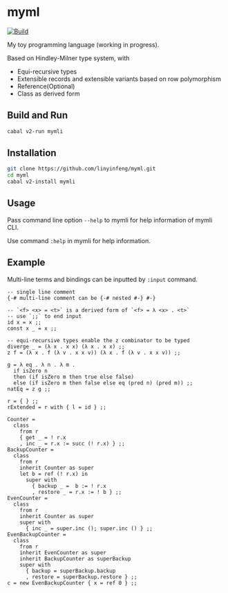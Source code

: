 # myml

[![Build](https://github.com/linyinfeng/myml/workflows/Build/badge.svg)](https://github.com/linyinfeng/myml/actions?query=workflow:Build+branch:master)

My toy programming language (working in progress).

Based on Hindley-Milner type system, with

* Equi-recursive types
* Extensible records and extensible variants based on row polymorphism
* Reference(Optional)
* Class as derived form

## Build and Run

```bash
cabal v2-run mymli
```

## Installation

```bash
git clone https://github.com/linyinfeng/myml.git
cd myml
cabal v2-install mymli
```

## Usage

Pass command line option `--help` to mymli for help information of mymli CLI.

Use command `:help` in mymli for help information.

## Example

Multi-line terms and bindings can be inputted by `:input` command.

```text
-- single line comment
{-# multi-line comment can be {-# nested #-} #-}

-- `<f> <x> = <t>` is a derived form of `<f> = λ <x> . <t>`
-- use `;;` to end input
id x = x ;;
const x _ = x ;;

-- equi-recursive types enable the z combinator to be typed
diverge _ = (λ x . x x) (λ x . x x) ;;
z f = (λ x . f (λ v . x x v)) (λ x . f (λ v . x x v)) ;;

g = λ eq . λ n . λ m .
  if isZero n
  then (if isZero m then true else false)
  else (if isZero m then false else eq (pred n) (pred m)) ;;
natEq = z g ;;

r = { } ;;
rExtended = r with { l = id } ;;

Counter =
  class
    from r
    { get _ = ! r.x
    , inc _ = r.x := succ (! r.x) } ;;
BackupCounter =
  class
    from r
    inherit Counter as super
    let b = ref (! r.x) in
      super with
        { backup _ =  b := ! r.x
        , restore _ = r.x := ! b } ;;
EvenCounter =
  class
    from r
    inherit Counter as super
    super with
      { inc _ = super.inc (); super.inc () } ;;
EvenBackupCounter =
  class
    from r
    inherit EvenCounter as super
    inherit BackupCounter as superBackup
    super with
      { backup = superBackup.backup
      , restore = superBackup.restore } ;;
c = new EvenBackupCounter { x = ref 0 } ;;
```
